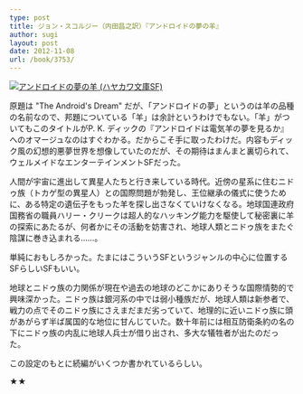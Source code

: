 ```yaml
---
type: post
title: ジョン・スコルジー（内田昌之訳）『アンドロイドの夢の羊』
author: sugi
layout: post
date: 2012-11-08
url: /book/3753/
---
```

<a href="http://www.amazon.co.jp/exec/obidos/ASIN/4150118752/chezsugi-22/ref=nosim/" onclick="_gaq.push(['_trackEvent', 'outbound-article', 'http://www.amazon.co.jp/exec/obidos/ASIN/4150118752/chezsugi-22/ref=nosim/', '']);" name="amazletlink" target="_blank"><img src="http://i0.wp.com/ecx.images-amazon.com/images/I/51PMN7H8w2L._SL160_.jpg?w=660" alt="アンドロイドの夢の羊 (ハヤカワ文庫SF)" class="alignleft"  data-recalc-dims="1" /></a>

原題は "The Android's Dream" だが、「アンドロイドの夢」というのは羊の品種の名前なので、邦題についている「羊」は余計というわけでもない。「羊」がついてもこのタイトルがP. K. ディックの『アンドロイドは電気羊の夢を見るか』へのオマージュなのはすぐわかる。だからこそ手に取ったわけだ。内容もディック風の幻想的悪夢世界を想像していたのだが、その期待はまんまと裏切られて、ウェルメイドなエンターテインメントSFだった。

人間が宇宙に進出して異星人たちと行き来している時代。近傍の星系に住むニドゥ族（トカゲ型の異星人）との国際問題が勃発し、王位継承の儀式に使うために、ある特定の遺伝子をもった羊を探し出さなくていけなくなる。地球国連政府国務省の職員ハリー・クリークは超人的なハッキング能力を駆使して秘密裏に羊の探索にあたるが、何者かにその活動を妨害され、地球人類とニドゥ族をまたぐ陰謀に巻き込まれる……。

単純におもしろかった。たまにはこういうSFというジャンルの中心に位置するSFらしいSFもいい。

地球とニドゥ族の力関係が現在や過去の地球のどこかにありそうな国際情勢的で興味深かった。ニドゥ族は銀河系の中では弱小種族だが、地球人類は新参者で、戦力の点でそのニドゥ族にさえまだまだ劣っていて、地理的に近いニドゥ族に頭があがらず半ば属国的な地位に甘んじていた。数十年前には相互防衛条約の名の下にニドゥ族の内乱に地球人兵士が借り出され、多大な犠牲者が出たのだった。

この設定のもとに続編がいくつか書かれているらしい。

★★